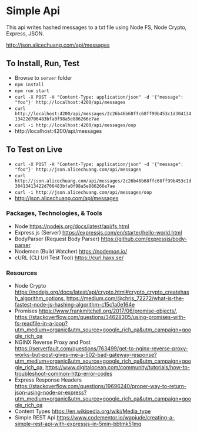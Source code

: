 # Simple Api
This api writes hashed messages to a txt file using Node FS, Node Crypto, Express, JSON.

http://json.alicechuang.com/api/messages

## To Install, Run, Test
* Browse to `server` folder
* `npm install`
* `npm run start`
* `curl -X POST -H "Content-Type: application/json" -d '{"message": "foo"}' http://localhost:4200/api/messages`
* `curl http://localhost:4200/api/messages/2c26b46b68ffc68ff99b453c1d30413413422d706483bfa0f98a5e886266e7ae`
* `curl -i http://localhost:4200/api/messages/oop`
* http://localhost:4200/api/messages

## To Test on Live
* `curl -X POST -H "Content-Type: application/json" -d '{"message": "foo"}' http://json.alicechuang.com/api/messages`
* `curl http://json.alicechuang.com/api/messages/2c26b46b68ffc68ff99b453c1d30413413422d706483bfa0f98a5e886266e7ae`
* `curl -i http://json.alicechuang.com/api/messages/oop`
* http://json.alicechuang.com/api/messages

### Packages, Technologies, & Tools
* Node https://nodejs.org/docs/latest/api/fs.html
* Express.js (Server) https://expressjs.com/en/starter/hello-world.html
* BodyParser (Request Body Parser) https://github.com/expressjs/body-parser
* Nodemon (Build Watcher) https://nodemon.io/
* cURL (CLI Url Test Tool) https://curl.haxx.se/

### Resources
* Node Crypto https://nodejs.org/docs/latest/api/crypto.html#crypto_crypto_createhash_algorithm_options, https://medium.com/@chris_72272/what-is-the-fastest-node-js-hashing-algorithm-c15c1a0e164e
* Promises https://www.frankmitchell.org/2017/06/promise-objects/, https://stackoverflow.com/questions/34628305/using-promises-with-fs-readfile-in-a-loop?utm_medium=organic&utm_source=google_rich_qa&utm_campaign=google_rich_qa
* NGINX Reverse Proxy and Post https://serverfault.com/questions/763499/get-to-nginx-reverse-proxy-works-but-post-gives-me-a-502-bad-gateway-response?utm_medium=organic&utm_source=google_rich_qa&utm_campaign=google_rich_qa, https://www.digitalocean.com/community/tutorials/how-to-troubleshoot-common-http-error-codes
* Express Response Headers https://stackoverflow.com/questions/19696240/proper-way-to-return-json-using-node-or-express?utm_medium=organic&utm_source=google_rich_qa&utm_campaign=google_rich_qa
* Content Types https://en.wikipedia.org/wiki/Media_type
* Simple REST Api https://www.codementor.io/wapjude/creating-a-simple-rest-api-with-expressjs-in-5min-bbtmk51mq